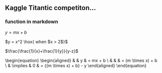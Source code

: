 ## Kaggle Titantic competiton...

### function in markdown


$y = mx + b$ 

$y = x^2 \hox{ when $x > 2$}$


$\frac{\frac{1}{x}+\frac{1}{y}}{y-z}$


\begin{equation}
\begin{aligned}
& & y & = mx + b \\
& & & = (m \times x) + b \\
& \implies & 0 & = \{(m \times x) + b\} - y
\end{aligned}
\end{equation}